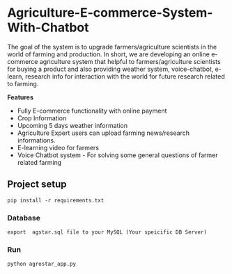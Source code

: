 # Agriculture-E-commerce-System-With-Chatbot

The goal of the system is to upgrade farmers/agriculture scientists in the world of farming and production. In short, we are developing an online e-commerce agriculture system that helpful to farmers/agriculture scientists for buying a product and also providing weather system, voice-chatbot, e-learn, research info for interaction with the world for future research related to farming.

**Features**
  -  Fully E-commerce functionality with online payment
  -  Crop Information
  -  Upcoming 5 days weather information
  -  Agriculture Expert users can upload farming news/research informations.
  -  E-learning video for farmers
  -  Voice Chatbot system - For solving some general questions of farmer related farming

  

## Project setup
  ```
  pip install -r requirements.txt
  ```

  ### Database
  ```
  export  agstar.sql file to your MySQL (Your speicific DB Server)
  ```
  ### Run

  ```
  python agrostar_app.py
```


